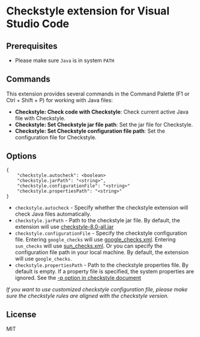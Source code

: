# Checkstyle extension for Visual Studio Code

## Prerequisites

* Please make sure ```Java``` is in system ```PATH```

## Commands
This extension provides several commands in the Command Palette (F1 or Ctrl + Shift + P) for working with Java files:
* **Checkstyle: Check code with Checkstyle**: Check current active Java file with Checkstyle.
* **Checkstyle: Set Checkstyle jar file path**: Set the jar file for Checkstyle.
* **Checkstyle: Set Checkstyle configuration file path**: Set the configuration file for Checkstyle.

## Options
```
{
    "checkstyle.autocheck": <boolean>
    "checkstyle.jarPath": "<string>",
    "checkstyle.configurationFile": "<string>"
    "checkstyle.propertiesPath": "<string>"
}
```

* ```checkstyle.autocheck``` - Specify whether the checkstyle extension will check Java files automatically.
* ```checkstyle.jarPath``` - Path to the checkstyle jar file. By default, the extension will use [checkstyle-8.0-all.jar](https://sourceforge.net/projects/checkstyle/files/checkstyle/8.0/)
* ```checkstyle.configurationFile``` - Specify the checkstyle configuration file. Entering ```google_checks``` will use [google_checks.xml](https://raw.githubusercontent.com/checkstyle/checkstyle/master/src/main/resources/google_checks.xml). Entering ```sun_checks``` will use [sun_checks.xml](https://raw.githubusercontent.com/checkstyle/checkstyle/master/src/main/resources/google_checks.xml). Or you can specify the configuration file path in your local machine. By default, the extension will use ```google_checks```.
* ```checkstyle.propertiesPath``` - Path to the checkstyle properties file. By default is empty. If a property file is specified, the system properties are ignored. See the [-p option in checkstyle document](http://checkstyle.sourceforge.net/cmdline.html#Command_line_usage)

_If you want to use customized checkstyle configuration file, please make sure the checkstyle rules are aligned with the checkstyle version._

## License
MIT